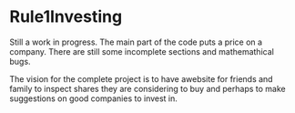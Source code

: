 # Rule1Investing
Still a work in progress. The main  part of the code puts a price on a company.
There are still some incomplete sections and mathemathical bugs.

The vision for the complete project is to have awebsite for friends and 
family to inspect shares they are considering to buy and perhaps to make suggestions
on good companies to invest in.
